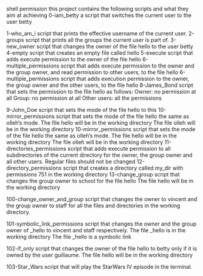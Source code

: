 shell permission
this project contains the following scripts and what they aim at achieving
0-iam_betty a script that switches the current user to the user betty

1-who_am_i script that prints the effective username of the current user.
2-groups script that prints all the groups the current user is part of.
3-new_owner script that changes the owner of the file hello to the user betty
4-empty script that creates an empty file called hello
5-execute script that adds execute permission to the owner of the file hello
6-multiple_permissions script that adds execute permission to the owner and the group owner, and read permission to other users, to the file hello
6-multiple_permissions script that adds execution permission to the owner, the group owner and the other users, to the file hello
8-James_Bond script that sets the permission to the file hello as follows:
Owner: no permission at all
Group: no permission at all
Other users: all the permissions

9-John_Doe script that sets the mode of the file hello to this
10-mirror_permissions script that sets the mode of the file hello the same as olleh’s mode.
The file hello will be in the working directory
The file olleh will be in the working directory
10-mirror_permissions script that sets the mode of the file hello the same as olleh’s mode.
The file hello will be in the working directory
The file olleh will be in the working directory
11-directories_permissions script that adds execute permission to all subdirectories of the current directory for the owner, the group owner and all other users.
Regular files should not be changed
12-directory_permissions script that creates a directory called my_dir with permissions 751 in the working directory
13-change_group script that changes the group owner to school for the file hello
The file hello will be in the working directory

100-change_owner_and_group script that changes the owner to vincent and the group owner to staff for all the files and directories in the working directory.

101-symbolic_link_permissions script that changes the owner and the group owner of _hello to vincent and staff respectively.
The file _hello is in the working directory
The file _hello is a symbolic link

102-if_only script that changes the owner of the file hello to betty only if it is owned by the user guillaume.
The file hello will be in the working directory

103-Star_Wars script that will play the StarWars IV episode in the terminal.
